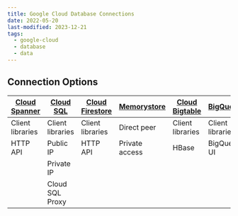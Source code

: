 ```yaml
---
title: Google Cloud Database Connections
date: 2022-05-20
last-modified: 2023-12-21
tags:
  - google-cloud
  - database
  - data
---
```


## Connection Options

| [Cloud Spanner](notes/Cloud%20Spanner.md) | [Cloud SQL](notes/Cloud%20SQL.md) | [Cloud Firestore](notes/Cloud%20Firestore.md) | [Memorystore](notes/Memorystore.md) | [Cloud Bigtable](notes/Cloud%20Bigtable.md) | [BigQuery](notes/BigQuery.md) |
| ----------------------------------------- | --------------------------------- | --------------------------------------------- | ----------------------------------- | ------------------------------------------- | ----------------------------- |
| Client libraries                          | Client libraries                  | Client libraries                              | Direct peer                         | Client libraries                            | Client libraries              |
| HTTP API                                  | Public IP                         | HTTP API                                      | Private access                      | HBase                                       | BigQuery UI                   |
|                                           | Private IP                        |                                               |                                     |                                             |                               |
|                                           | Cloud SQL Proxy                   |                                               |                                     |                                             |                               |
